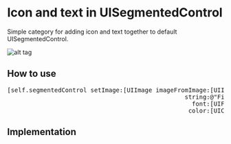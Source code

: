 # Icon and text in UISegmentedControl

Simple category for adding icon and text together to default UISegmentedControl.

![alt tag](https://raw.github.com/maximbilan/UISegmentedControl_IconAndText/master/img/img1.png)
## How to use
<pre>
[self.segmentedControl setImage:[UIImage imageFromImage:[UIImage imageNamed:@"star"]
												 string:@"First"
												   font:[UIFont systemFontOfSize:15]
												  color:[UIColor clearColor]] forSegmentAtIndex:0];
</pre>
## Implementation

